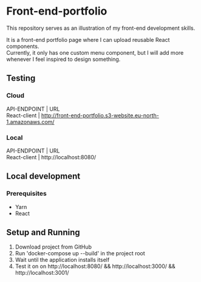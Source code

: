 # Front-end-portfolio

This repository serves as an illustration of my front-end development skills.  

It is a front-end portfolio page where I can upload reusable React components.  
Currently, it only has one custom menu component, but I will add more whenever I feel inspired to design something.

## Testing

### Cloud
API-ENDPOINT | URL  
React-client | http://front-end-portfolio.s3-website.eu-north-1.amazonaws.com/  

### Local
API-ENDPOINT | URL  
React-client | http://localhost:8080/  

## Local development

### Prerequisites

- Yarn
- React

## Setup and Running

1. Download project from GitHub
2. Run 'docker-compose up --build' in the project root
3. Wait until the application installs itself
4. Test it on on http://localhost:8080/ && http://localhost:3000/ && http://localhost:3001/


